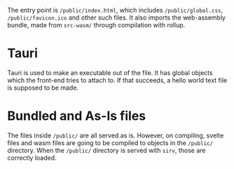 The entry point is `/public/index.html`, which includes `/public/global.css`, `/public/favicon.ico` and other such files.
It also imports the web-assembly bundle, made from `src-wasm/` through compilation with rollup.

# Tauri
Tauri is used to make an executable out of the file. It has global objects which the front-end tries to attach to. If that succeeds,
a hello world text file is supposed to be made.

# Bundled and As-Is files
The files inside `/public/` are all served as is. However, on compiling, svelte files and wasm files are going to be compiled to objects
in the `/public/` directory. When the `/public/` directory is served with `sirv`, those are correctly loaded.